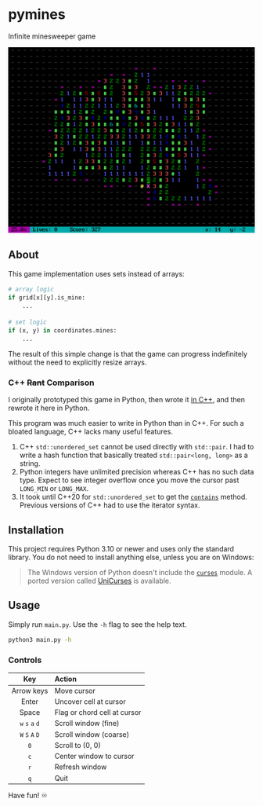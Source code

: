 # pymines

Infinite minesweeper game

![In-game screenshot of terminal](imgs/screenshot.png)

## About

This game implementation uses sets instead of arrays:

```py
# array logic
if grid[x][y].is_mine:
    ...

# set logic
if (x, y) in coordinates.mines:
    ...
```

The result of this simple change is that the game can progress indefinitely without the need to explicitly resize arrays.

### C++ ~~Rant~~ Comparison

I originally prototyped this game in Python, then wrote it [in C++](https://github.com/peppermintpatty5/cpp-mines), and then rewrote it here in Python.

This program was much easier to write in Python than in C++. For such a bloated language, C++ lacks many useful features.

1. C++ `std::unordered_set` cannot be used directly with `std::pair`. I had to write a hash function that basically treated `std::pair<long, long>` as a string.
2. Python integers have unlimited precision whereas C++ has no such data type. Expect to see integer overflow once you move the cursor past `LONG_MIN` or `LONG_MAX`.
3. It took until C++20 for `std::unordered_set` to get the [`contains`](https://en.cppreference.com/w/cpp/container/unordered_set/contains) method. Previous versions of C++ had to use the iterator syntax.

## Installation

This project requires Python 3.10 or newer and uses only the standard library. You do not need to install anything else, unless you are on Windows:

> The Windows version of Python doesn't include the [`curses`](https://docs.python.org/3/library/curses.html#module-curses) module. A ported version called [UniCurses](https://pypi.org/project/UniCurses) is available.

## Usage

Simply run `main.py`. Use the `-h` flag to see the help text.

```sh
python3 main.py -h
```

### Controls

|       Key       | Action                       |
| :-------------: | :--------------------------- |
|   Arrow keys    | Move cursor                  |
|      Enter      | Uncover cell at cursor       |
|      Space      | Flag or chord cell at cursor |
| `w` `s` `a` `d` | Scroll window (fine)         |
| `W` `S` `A` `D` | Scroll window (coarse)       |
|       `0`       | Scroll to (0, 0)             |
|       `c`       | Center window to cursor      |
|       `r`       | Refresh window               |
|       `q`       | Quit                         |

Have fun! :infinity:
